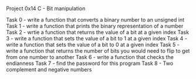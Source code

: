 Project 0x14 C - Bit manipulation

Task 0 - write a function that converts a binary number to an unsigned int Task 1 - write a function that prints the binary representation of a number Task 2 - wrtie a function that returns the value of a bit at a given index Task 3 - write a function that sets the value of a bit to 1 at a given index Task 4 - write a function that sets the value of a bit to 0 at a given index Task 5 - write a function that returns the number of bits you would need to flip to get from one number to another Task 6 - write a function that checks the endianness Task 7 - find the password for this program Task 8 - Two complement and negative numbers
